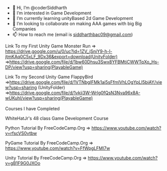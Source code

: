 - 👋 Hi, I’m @coderSiddharth
- 👀 I’m interested in Game Development
- 🌱 I’m currently learning unityBased 2d Game Development
- 💞️ I’m looking to collaborate on making AAA games with big Big Companies
- 📫 How to reach me  (email is siddharthbac09@gmail.com)

Link To my First Unity Game Monster Run => https://drive.google.com/u/0/uc?id=1ZV_jSniY9-h-l-jtmKAq0C5xLF_9Dx36&export=download(UnityFolder)
                                       <br> =>https://drive.google.com/file/d/1bw60Dhsu3Swx8YFBMtiCWWTqXo_Hs-DP/view?usp=sharing(PlayableGame)</br>

Link To my Second Unity Game FlappyBird =>https://drive.google.com/file/d/1VTNbgIFMk1ai5sFfmlVhLOgYpLI5biAY/view?usp=sharing (UnityFolder)
                                       <br>=>https://drive.google.com/file/d/1vkii3W-Wrlg0fQsN3Nva96x8A-wUKuhl/view?usp=sharing(PlayableGame)</br>
 <br>Courses I have Completed</br>

 WhiteHatJr's 48 class Game Development Course
 
 Python Tutorial By FreeCodeCamp.Org => https://www.youtube.com/watch?v=rfscVS0vtbw

 PyGame Tutorial By FreeCodeCamp.Org => https://www.youtube.com/watch?v=FfWpgLFMI7w
 
 Unity Tutorial By FreeCodeCamp.Org => https://www.youtube.com/watch?v=gB1F9G0JXOo
 
 
